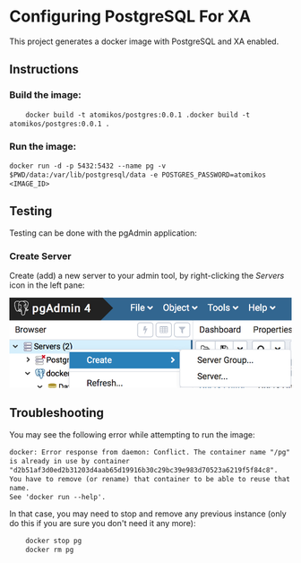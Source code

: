 # Configuring PostgreSQL For XA

This project generates a docker image with PostgreSQL and XA enabled.

## Instructions

### Build the image:
   
		docker build -t atomikos/postgres:0.0.1 .docker build -t atomikos/postgres:0.0.1 .
### Run the image:
      
	docker run -d -p 5432:5432 --name pg -v $PWD/data:/var/lib/postgresql/data -e POSTGRES_PASSWORD=atomikos <IMAGE_ID>
 
## Testing

Testing can be done with the pgAdmin application:

### Create Server

Create (add) a new server to your admin tool, by right-clicking the *Servers* icon in the left pane:

<p align="center"><img src="images/create-server-1.png" alt="create server 1"></p>


 
## Troubleshooting

You may see the following error while attempting to run the image:

```
docker: Error response from daemon: Conflict. The container name "/pg" is already in use by container "d2b51af3d0ed2b31203d4aab65d19916b30c29bc39e983d70523a6219f5f84c8". You have to remove (or rename) that container to be able to reuse that name.
See 'docker run --help'.
```

In that case, you may need to stop and remove any previous instance (only do this if you are sure you don't need it any more):

		docker stop pg
		docker rm pg
		
